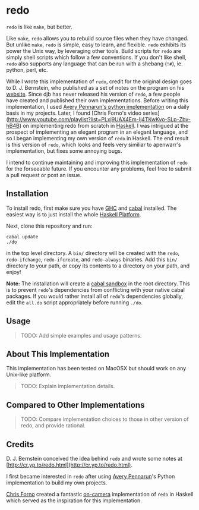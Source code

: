 # redo

`redo` is like `make`, but better.

Like `make`, `redo` allows you to rebuild source files when they have changed. But unlike `make`, `redo` is simple, easy to learn, and flexible. `redo` exhibits its power the Unix way, by leveraging other tools. Build scripts for `redo` are simply shell scripts which follow a few conventions. If you don't like shell, `redo` also supports any language that can be run with a shebang (`!#`), ie. python, perl, etc.

While I wrote this implementation of `redo`, credit for the original design goes to D. J. Bernstein, who published as a set of notes on the program on his [website]( http://cr.yp.to/redo.html). Since djb has never released his version of `redo`, a few people have created and published their own implementations. Before writing this implementation, I used [Avery Pennarun's python implementation](https://github.com/apenwarr/redo) on a daily basis in my projects. Later, I found [Chris Forno's video series] (http://www.youtube.com/playlist?list=PLxj9UAX4Em-Ij4TKwKvo-SLp-Zbv-hB4B) on implementing redo from scratch in [Haskell](https://www.haskell.org/). I was intrigued at the prospect of implementing an elegant program in an elegant language, and so I began implementing my own version of `redo` in Haskell. The end result is this version of `redo`, which looks and feels very similiar to apenwarr's implementation, but fixes some annoying bugs. 

I intend to continue maintaining and improving this implementation of `redo` for the forseeable future. If you encounter any problems, feel free to submit a pull request or post an issue.

## Installation

To install redo, first make sure you have [GHC](https://www.haskell.org/ghc/) and [cabal](https://www.haskell.org/cabal/download.html) installed. The easiest way is to just install the whole [Haskell Platform](https://www.haskell.org/platform/).

Next, clone this repository and run:

    cabal update
    ./do

in the top level directory. A `bin/` directory will be created with the `redo`, `redo-ifchange`, `redo-ifcreate`, and `redo-always` binaries. Add this `bin/` directory to your path, or copy its contents to a directory on your path, and enjoy!

**Note:** The installation will create a [cabal sandbox](https://www.haskell.org/cabal/users-guide/installing-packages.html#sandboxes-basic-usage) in the root directory. This is to prevent `redo`'s dependencies from conflicting with your native cabal packages. If you would rather install all of `redo`'s dependencies globally, edit the `all.do` script appropriately before running `./do`.

## Usage

>TODO: Add simple examples and usage patterns.

## About This Implementation

This implementation has been tested on MacOSX but should work on any Unix-like platform.

>TODO: Explain implementation details.

## Compared to Other Implementations

>TODO: Compare implementation choices to those in other version of redo, and provide rational.

## Credits

D. J. Bernstein conceived the idea behind `redo` and wrote some notes at [http://cr.yp.to/redo.html](http://cr.yp.to/redo.html).

I first became interested in `redo` after using [Avery Pennarun](https://github.com/apenwarr/redo)'s Python implementation to build my own projects. 

[Chris Forno](https://github.com/jekor) created a fantastic [on-camera](https://www.youtube.com/watch?v=zZ_nI9E9g0I) implementation of `redo` in Haskell which served as the inspiration for this implementation.
